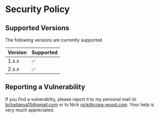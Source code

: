 # Security Policy

## Supported Versions

The following versions are currently supported

| Version | Supported          |
| ------- | ------------------ |
| 1.x.x   | :white_check_mark: |
| 2.x.x   | :white_check_mark: |

## Reporting a Vulnerability

If you find a vulnerabilty, please report it to my personal mail id: bchaitanya15@gmail.com or to Nick nick@craig-wood.com.
Your help is very much appreciated.
